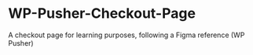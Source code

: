 # WP-Pusher-Checkout-Page
A checkout page for learning purposes, following a Figma reference (WP Pusher)
